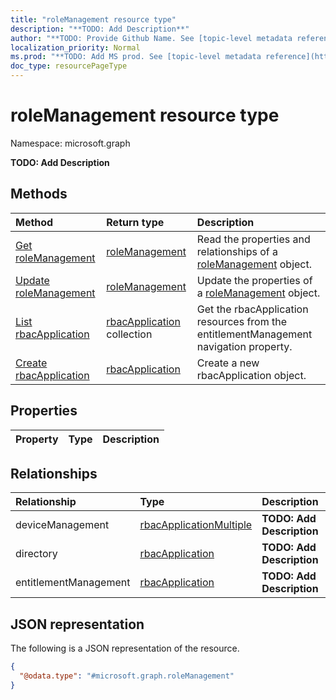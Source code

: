 ```yaml
---
title: "roleManagement resource type"
description: "**TODO: Add Description**"
author: "**TODO: Provide Github Name. See [topic-level metadata reference](https://msgo.azurewebsites.net/add/document/guidelines/metadata.html#topic-level-metadata)**"
localization_priority: Normal
ms.prod: "**TODO: Add MS prod. See [topic-level metadata reference](https://msgo.azurewebsites.net/add/document/guidelines/metadata.html#topic-level-metadata)**"
doc_type: resourcePageType
---
```


# roleManagement resource type

Namespace: microsoft.graph

**TODO: Add Description**

## Methods
|Method|Return type|Description|
|:---|:---|:---|
|[Get roleManagement](../api/intune-rolemanagement-get.md)|[roleManagement](../resources/intune-rolemanagement.md)|Read the properties and relationships of a [roleManagement](../resources/intune-rolemanagement.md) object.|
|[Update roleManagement](../api/intune-rolemanagement-update.md)|[roleManagement](../resources/intune-rolemanagement.md)|Update the properties of a [roleManagement](../resources/intune-rolemanagement.md) object.|
|[List rbacApplication](../api/intune-rolemanagement-list-entitlementmanagement.md)|[rbacApplication](../resources/rbacapplication.md) collection|Get the rbacApplication resources from the entitlementManagement navigation property.|
|[Create rbacApplication](../api/intune-rolemanagement-post-entitlementmanagement.md)|[rbacApplication](../resources/rbacapplication.md)|Create a new rbacApplication object.|

## Properties
|Property|Type|Description|
|:---|:---|:---|

## Relationships
|Relationship|Type|Description|
|:---|:---|:---|
|deviceManagement|[rbacApplicationMultiple](../resources/rbacapplicationmultiple.md)|**TODO: Add Description**|
|directory|[rbacApplication](../resources/rbacapplication.md)|**TODO: Add Description**|
|entitlementManagement|[rbacApplication](../resources/rbacapplication.md)|**TODO: Add Description**|

## JSON representation
The following is a JSON representation of the resource.
<!-- {
  "blockType": "resource",
  "keyProperty": "id",
  "@odata.type": "microsoft.graph.roleManagement",
  "baseType": "",
  "openType": false
}
-->
``` json
{
  "@odata.type": "#microsoft.graph.roleManagement"
}
```

